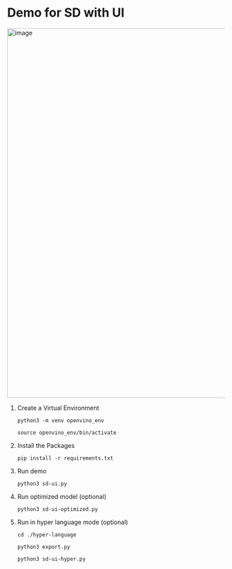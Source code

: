 # Demo for SD with UI

<img width="855" alt="image" src="https://github.com/OpenVINO-dev-contest/sd-ui/assets/91237924/76dcf485-c7f1-4149-8d78-3636dc30527f">


1. Create a Virtual Environment 

    ```python3 -m venv openvino_env```

    ```source openvino_env/bin/activate```


2. Install the Packages

    ```pip install -r requirements.txt```

3. Run demo

    ```python3 sd-ui.py```

4. Run optimized model (optional)

    ```python3 sd-ui-optimized.py```

5. Run in hyper language mode (optional)

    ```cd ./hyper-language```

    ```python3 export.py```

    ```python3 sd-ui-hyper.py```
